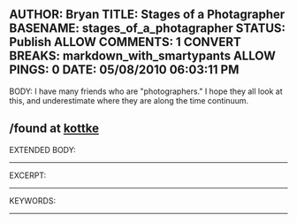 AUTHOR: Bryan
TITLE: Stages of a Photagrapher
BASENAME: stages_of_a_photagrapher
STATUS: Publish
ALLOW COMMENTS: 1
CONVERT BREAKS: markdown_with_smartypants
ALLOW PINGS: 0
DATE: 05/08/2010 06:03:11 PM
-----
BODY:
I have many friends who are "photographers." I hope they all look at this, and underestimate where they are along the time continuum.

/found at [kottke](http://kottke.org/10/04/stages-of-a-photographer)
-----
EXTENDED BODY:

-----
EXCERPT:

-----
KEYWORDS:

-----


